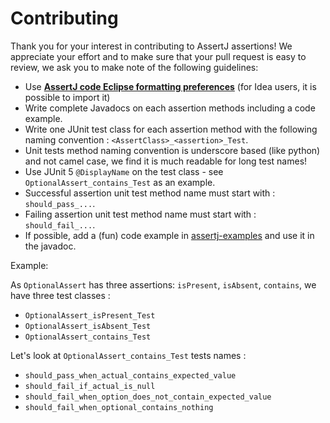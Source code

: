 Contributing
============

Thank you for your interest in contributing to AssertJ assertions!
We appreciate your effort and to make sure that your pull request is easy to review, we ask you to make note of the following guidelines:

* Use **[AssertJ code Eclipse formatting preferences](https://github.com/joel-costigliola/assertj-core/blob/master/src/ide-support/assertj-eclipse-formatter.xml)** (for Idea users, it is possible to import it)
* Write complete Javadocs on each assertion methods including a code example.
* Write one JUnit test class for each assertion method with the following naming convention : `<AssertClass>_<assertion>_Test`.
* Unit tests method naming convention is underscore based (like python) and not camel case, we find it is much readable for long test names!
* Use JUnit 5 `@DisplayName` on the test class - see `OptionalAssert_contains_Test` as an example.
* Successful assertion unit test method name must start with : `should_pass_...`.
* Failing assertion unit test method name must start with : `should_fail_...`.
* If possible, add a (fun) code example in [assertj-examples](https://github.com/joel-costigliola/assertj-examples) and use it in the javadoc.

Example:

As `OptionalAssert` has three assertions: `isPresent`, `isAbsent`, `contains`, we have three test classes :
* `OptionalAssert_isPresent_Test`
* `OptionalAssert_isAbsent_Test`
* `OptionalAssert_contains_Test`

Let's look at `OptionalAssert_contains_Test` tests names :
* `should_pass_when_actual_contains_expected_value`
* `should_fail_if_actual_is_null`
* `should_fail_when_option_does_not_contain_expected_value`
* `should_fail_when_optional_contains_nothing`
